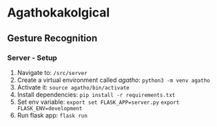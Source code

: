 # Agathokakolgical
## Gesture Recognition
### Server - Setup
1. Navigate to: `/src/server`
2. Create a virtual environment called *agatho*: `python3 -m venv agatho `
3. Activate it: `source agatho/bin/activate`
4. Install dependencies: `pip install -r requirements.txt`
5. Set env variable: `export set FLASK_APP=server.py`
`export FLASK_ENV=development`
6. Run flask app: `flask run`